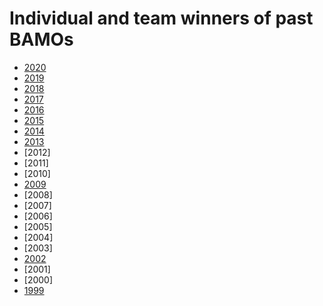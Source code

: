 <h1>Individual and team winners of past BAMOs</h1>



* [2020](bamo2020examsol.pdf)
* [2019](bamo2019examsol.pdf)
* [2018](BAMO2018ProblemsAndSolutions.pdf)
* [2017](bamo2017examsol.pdf)
* [2016](BAMO2016ProblemsAndSolutions.pdf)
* [2015](bamo2015-problems-and-solutions.pdf)
* [2014](bamo2014-problems-and-solutions.pdf)
* [2013](bamo2013examsol.pdf)
* [2012]
* [2011]
* [2010]
* [2009](bamo2009examsol.pdf)
* [2008]
* [2007]
* [2006]
* [2005]
* [2004]
* [2003]
* [2002](bamo2002problems-and-solns.pdf)
* [2001]
* [2000]
* [1999](bamo99draft.pdf)
